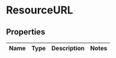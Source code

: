 
# ResourceURL

## Properties
Name | Type | Description | Notes
------------ | ------------- | ------------- | -------------



